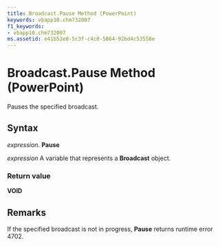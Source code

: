 ```yaml
---
title: Broadcast.Pause Method (PowerPoint)
keywords: vbapp10.chm732007
f1_keywords:
- vbapp10.chm732007
ms.assetid: e41b52e8-5c3f-c4c0-5864-92bd4c53558e
---
```



# Broadcast.Pause Method (PowerPoint)

Pauses the specified broadcast.


## Syntax

 _expression_. **Pause**

 _expression_ A variable that represents a **Broadcast** object.


### Return value

 **VOID**


## Remarks

If the specified broadcast is not in progress,  **Pause** returns runtime error 4702.


